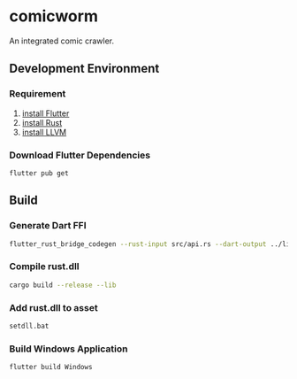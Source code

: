 # comicworm

An integrated comic crawler.

## Development  Environment

### Requirement

1. [install Flutter](https://docs.flutter.dev/get-started/install)
2. [install Rust](https://www.rust-lang.org/tools/install)
3. [install LLVM](https://pub.dev/documentation/ffigen/latest/#installing-llvm)

### Download Flutter Dependencies

```
flutter pub get
```

## Build

### Generate Dart FFI

```bash
flutter_rust_bridge_codegen --rust-input src/api.rs --dart-output ../lib/bridge_generated.dart --llvm-path "A:\LLVM"
```

### Compile rust.dll

```bash
cargo build --release --lib
```

### Add rust.dll to asset

```bash
setdll.bat
```

### Build Windows Application

```bash
flutter build Windows
```